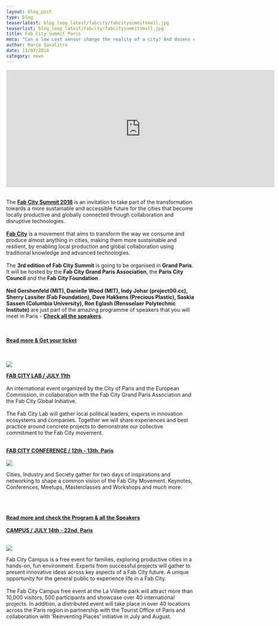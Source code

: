 ```yaml
---
layout: blog_post
type: blog
teaserlatest: blog_loop_latest/fabcity/fabcitysummitsmall.jpg
teaserlist: blog_loop_latest/fabcity/fabcitysummitsmall.jpg
title: Fab City Summit Paris
meta: "Can a low cost sensor change the reality of a city? And dozens of them? Making Sense team is proud to present you the documentary Citizen Science Revolution, nobody can stop the Citizen Science Revolution."
author: Marco Sanalitro
date: 11/07/2018 
category: news
---
```


<iframe width="720" height="315" src="https://www.youtube.com/embed/RvpHm3oaJkk" frameborder="0" allow="autoplay; encrypted-media" allowfullscreen></iframe>
<br><br>

The <strong><a href="https://summit.fabcity.paris/">Fab City Summit 2018</a></strong> is an invitation to take part of the transformation towards a more sustainable and accessible future for the cities that become locally productive and globally connected through collaboration and disruptive technologies.
<br><br>
<strong><a href="http://fab.city/">Fab City</a></strong> is a movement that aims to transform the way we consume and produce almost anything in cities, making them more sustainable and resilient, by enabling local production and global collaboration using traditional knowledge and advanced technologies.
<br><br>
The <strong>3rd edition of Fab City Summit</strong> is going to be organised in <strong>Grand Paris</strong>. It will be hosted by the <strong>Fab City Grand Paris Association</strong>, the <strong>Paris City Council</strong> and the <strong>Fab City Foundation </strong>.
<br><br>
<strong>Neil Gershenfeld (MIT), Danielle Wood (MIT), Indy Johar (project00.cc), Sherry Lassiter (Fab Foundation), Dave Hakkens (Precious Plastic), Saskia Sassen (Columbia University), Ron Eglash (Rensselaer Polytechnic Institute)</strong> are just part of the amazing programme of speakers that you will meet in Paris - <strong><a href="https://summit.fabcity.paris/speakers/">Check all the speakers</a></strong>.

<br><br>
<strong><a href="https://summit.fabcity.paris/">Read more & Get your ticket</a></strong>

<br><br>
<img src= "http://www.fablabbcn.org/img/blog/blog_loop_latest/fabcity/fabcitysummit1.jpg" align="middle"> 
<br>


<strong><a href="https://summit.fabcity.paris/fabcitylab/">FAB CITY LAB / JULY 11th</a></strong>
<br><br>
An international event organized by the City of Paris and the European Commission, in collaboration with the Fab City Grand Paris Association and the Fab City Global Initiative.
<br><br>
The Fab City Lab will gather local political leaders, experts in innovation ecosystems and companies. Together we will share experiences and best practice around concrete projects to demonstrate our collective commitment to the Fab City movement.
<br><br>

<strong><a href="https://summit.fabcity.paris/conference/">FAB CITY CONFERENCE / 12th - 13th, Paris</a></strong>
<br><br>
<img src= "http://www.fablabbcn.org/img/blog/blog_loop_latest/fabcity/fabcitysummit2.jpg" align="middle"> 
<br>

Cities, Industry and Society gather for two days of inspirations and networking to shape a common vision of the Fab City Movement. Keynotes, Conferences, Meetups, Masterclasses and Workshops and much more.
<br><br>


<br><br>
<strong><a href="https://summit.fabcity.paris/program/">Read more and check the Program & all the Speakers</a></strong>
<br><br>
<strong><a href="https://summit.fabcity.paris/campus/">CAMPUS / JULY 14th - 22nd, Paris</a></strong>
<br><br>

<img src= "http://www.fablabbcn.org/img/blog/blog_loop_latest/fabcity/fabcitysummit3.jpg" align="middle"> 
<br>

Fab City Campus is a free event for families, exploring productive cities in a hands-on, fun environment. Experts from successful projects will gather to present innovative ideas across key aspects of a Fab City future. A unique opportunity for the general public to experience life in a Fab City.
<br><br>
The Fab City Campus free event at the La Villette park will attract more than 10,000 visitors, 500 participants and showcase over 40 international projects. In addition, a distributed event will take place in over 40 locations across the Paris region in partnership with the Tourist Office of Paris and collaboration with ‘Reinventing Places’ initiative in July and August.




